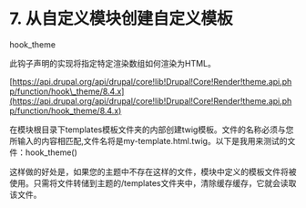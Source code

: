 # 7. 从自定义模块创建自定义模板

hook\_theme

此钩子声明的实现将指定特定渲染数组如何渲染为HTML。

[https://api.drupal.org/api/drupal/core!lib!Drupal!Core!Render!theme.api.php/function/hook\_theme/8.4.x](https://api.drupal.org/api/drupal/core!lib!Drupal!Core!Render!theme.api.php/function/hook_theme/8.4.x)



在模块根目录下templates模板文件夹的内部创建twig模板。文件的名称必须与您所输入的内容相匹配,文件名将是my-template.html.twig。以下是我用来测试的文件：hook\_theme\(\)

这样做的好处是，如果您的主题中不存在这样的文件，模块中定义的模板文件将被使用。只需将文件转储到主题的/templates文件夹中，清除缓存缓存，它就会读取该文件。



